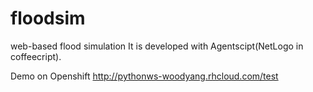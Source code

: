 # floodsim
web-based flood simulation
It is developed with Agentscipt(NetLogo in coffeecript).



Demo on Openshift http://pythonws-woodyang.rhcloud.com/test
